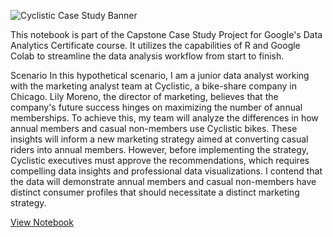 ![Cyclistic Case Study Banner](https://github.com/philip-hawkins-git/philip-hawkins-git.github.io/blob/master/images/CyclisticCaseStudyBanner.png?raw=true)

This notebook is part of the Capstone Case Study Project for Google's Data Analytics Certificate course. It utilizes the capabilities of R and Google Colab to streamline the data analysis workflow from start to finish.

Scenario
In this hypothetical scenario, I am a junior data analyst working with the marketing analyst team at Cyclistic, a bike-share company in Chicago. Lily Moreno, the director of marketing, believes that the company's future success hinges on maximizing the number of annual memberships. To achieve this, my team will analyze the differences in how annual members and casual non-members use Cyclistic bikes. These insights will inform a new marketing strategy aimed at converting casual riders into annual members. However, before implementing the strategy, Cyclistic executives must approve the recommendations, which requires compelling data insights and professional data visualizations. I contend that the data will demonstrate annual members and casual non-members have distinct consumer profiles that should necessitate a distinct marketing strategy.

[View Notebook](https://github.com/philip-hawkins-git/portfolio/blob/main/CyclisticCaseStudy.ipynb)
